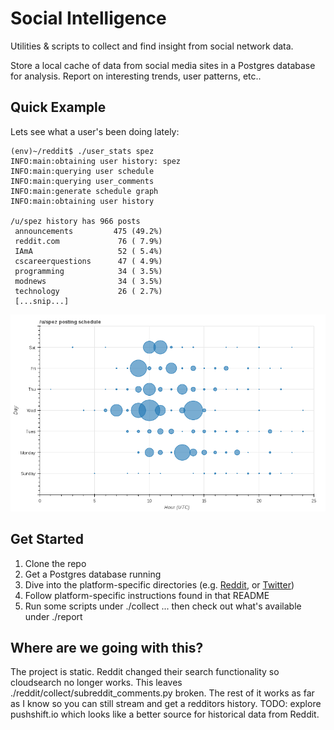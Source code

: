 # Social Intelligence

Utilities & scripts to collect and find insight from social network data.

Store a local cache of data from social media sites in a Postgres database for
analysis. Report on interesting trends, user patterns, etc..

## Quick Example

Lets see what a user's been doing lately:

```
(env)~/reddit$ ./user_stats spez
INFO:main:obtaining user history: spez
INFO:main:querying user schedule
INFO:main:querying user_comments
INFO:main:generate schedule graph
INFO:main:obtaining user history

/u/spez history has 966 posts
 announcements         475 (49.2%)
 reddit.com             76 ( 7.9%)
 IAmA                   52 ( 5.4%)
 cscareerquestions      47 ( 4.9%)
 programming            34 ( 3.5%)
 modnews                34 ( 3.5%)
 technology             26 ( 2.7%)
 [...snip...]
```
![spez posting schedule](https://raw.githubusercontent.com/IHJpc2V1cCAK/socint/master/doc/reddit_user_schedule_spez.png)


## Get Started

1. Clone the repo
2. Get a Postgres database running
3. Dive into the platform-specific directories (e.g. [Reddit](https://github.com/IHJpc2V1cCAK/socint/tree/master/reddit), or [Twitter](https://github.com/IHJpc2V1cCAK/socint/tree/master/twitter))
4. Follow platform-specific instructions found in that README
5. Run some scripts under ./collect ... then check out what's available under ./report

## Where are we going with this?

The project is static. Reddit changed their search functionality so cloudsearch no longer works. This leaves ./reddit/collect/subreddit_comments.py broken. The rest of it works as far as I know so you can still stream and get a redditors history. TODO: explore pushshift.io which looks like a better source for historical data from Reddit.

